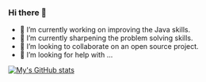 ### Hi there 👋

- 🔭 I’m currently working on improving the Java skills.
- 🌱 I’m currently sharpening the problem solving skills.
- 👯 I’m looking to collaborate on an open source project.
- 🤔 I’m looking for help with ...

[![My's GitHub stats](https://github-readme-stats.vercel.app/api?username=sumitya)](https://github.com/anuraghazra/github-readme-stats)
